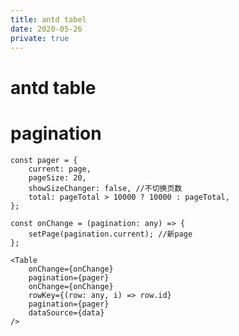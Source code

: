 ```yaml
---
title: antd tabel
date: 2020-05-26
private: true
---
```

# antd table

# pagination

    const pager = {
        current: page,
        pageSize: 20,
        showSizeChanger: false, //不切换页数
        total: pageTotal > 10000 ? 10000 : pageTotal,
    };

    const onChange = (pagination: any) => {
        setPage(pagination.current); //新page
    };

    <Table 
        onChange={onChange}
        pagination={pager}
        onChange={onChange}
        rowKey={(row: any, i) => row.id}
        pagination={pager}
        dataSource={data}
    />